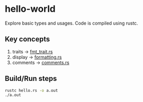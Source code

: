 # hello-world

Explore basic types and usages. Code is compiled using rustc.

## Key concepts

1. traits -> [fmt_trait.rs](fmt_trait.rs)
2. display -> [formatting.rs](formatting.rs)
3. comments -> [comments.rs](comments.rs)

## Build/Run steps

```bash
rustc hello.rs -o a.out
./a.out
```
